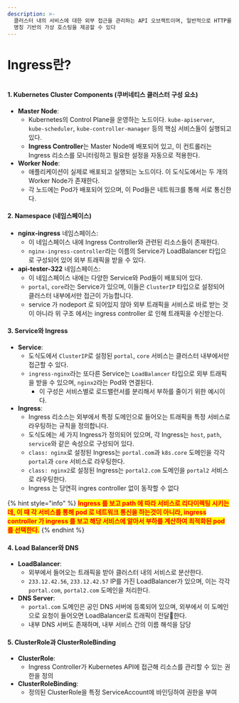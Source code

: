 ```yaml
---
description: >-
  클러스터 내의 서비스에 대한 외부 접근을 관리하는 API 오브젝트이며, 일반적으로 HTTP를 관리함. 인그레스는 부하 분산, SSL 종료,
  명칭 기반의 가상 호스팅을 제공할 수 있다
---
```


# Ingress란?

<figure><img src="../../../.gitbook/assets/Screenshot 2024-08-29 at 9.34.42 AM.png" alt=""><figcaption></figcaption></figure>

#### 1. **Kubernetes Cluster Components (쿠버네티스 클러스터 구성 요소)**

* **Master Node**:
  * Kubernetes의 Control Plane을 운영하는 노드이다. `kube-apiserver`, `kube-scheduler`, `kube-controller-manager` 등의 핵심 서비스들이 실행되고 있다.
  * **Ingress Controller**는 Master Node에 배포되어 있고, 이 컨트롤러는 Ingress 리소스를 모니터링하고 필요한 설정을 자동으로 적용한다.
* **Worker Node**:
  * 애플리케이션이 실제로 배포되고 실행되는 노드이다. 이 도식도에서는 두 개의 Worker Node가 존재한다.
  * 각 노드에는 Pod가 배포되어 있으며, 이 Pod들은 네트워크를 통해 서로 통신한다.

#### 2. **Namespace (네임스페이스)**

* **nginx-ingress** 네임스페이스:
  * 이 네임스페이스 내에 Ingress Controller와 관련된 리소스들이 존재한다.
  * `nginx-ingress-controller`라는 이름의 Service가 LoadBalancer 타입으로 구성되어 있어 외부 트래픽을 받을 수 있다.
* **api-tester-322** 네임스페이스:
  * 이 네임스페이스 내에는 다양한 Service와 Pod들이 배포되어 있다.
  * `portal`, `core`라는 Service가 있으며, 이들은 `ClusterIP` 타입으로 설정되어 클러스터 내부에서만 접근이 가능합니다.
  * service 가 nodeport 로 되어있지 않아 외부 트래픽을 서비스로 바로 받는 것이 아니라 위 구조 에서는 ingress controller 로 인해 트래픽을 수신받는다.

#### 3. **Service와 Ingress**

* **Service**:
  * 도식도에서 `ClusterIP`로 설정된 `portal`, `core` 서비스는 클러스터 내부에서만 접근할 수 있다.
  * `ingress-nginx`라는 또다른 Service는 `LoadBalancer` 타입으로 외부 트래픽을 받을 수 있으며, `nginx2`라는 Pod와 연결된다.
    * 이 구성은 서비스별로 로드밸런서를 분리해서 부하를 줄이기 위한 예시이다.
* **Ingress**:
  * Ingress 리소스는 외부에서 특정 도메인으로 들어오는 트래픽을 특정 서비스로 라우팅하는 규칙을 정의합니다.
  * 도식도에는 세 가지 Ingress가 정의되어 있으며, 각 Ingress는 `host`, `path`, `service`와 같은 속성으로 구성되어 있다.
  * `class: nginx`로 설정된 Ingress는 `portal.com`과 `k8s.core` 도메인을 각각 `portal`과 `core` 서비스로 라우팅한다.
  * `class: nginx2`로 설정된 Ingress는 `portal2.com` 도메인을 `portal2` 서비스로 라우팅한다.
  * Ingress 는 당연히 ingres controller 없이 동작할 수 없다

{% hint style="info" %}
<mark style="color:red;">**Ingress 를 보고 path 에 따라 서비스로 리다이렉팅 시키는데, 이 때 각 서비스를 통해 pod 로 네트워크 통신을 하는것이 아니라, ingress controller 가 ingress 를 보고 해당 서비스에 알아서 부하를 계산하여 최적화된 pod 를 선택한다.**</mark>
{% endhint %}



#### 4. **Load Balancer와 DNS**

* **LoadBalancer**:
  * 외부에서 들어오는 트래픽을 받아 클러스터 내의 서비스로 분산한다.
  * `233.12.42.56`, `233.12.42.57` IP를 가진 LoadBalancer가 있으며, 이는 각각 `portal.com`, `portal2.com` 도메인을 처리한다.
* **DNS Server**:
  * `portal.com` 도메인은 공인 DNS 서버에 등록되어 있으며, 외부에서 이 도메인으로 요청이 들어오면 LoadBalancer로 트래픽이 전달한다.
  * 내부 DNS 서버도 존재하며, 내부 서비스 간의 이름 해석을 담당

#### 5. **ClusterRole과 ClusterRoleBinding**

* **ClusterRole**:
  * Ingress Controller가 Kubernetes API에 접근해 리소스를 관리할 수 있는 권한을 정의
* **ClusterRoleBinding**:
  * 정의된 ClusterRole을 특정 ServiceAccount에 바인딩하여 권한을 부여
